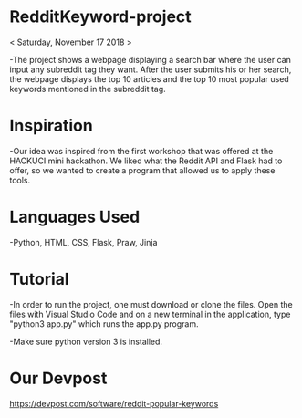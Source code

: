 # RedditKeyword-project
< Saturday, November 17 2018 >

-The project shows a webpage displaying a search bar where the user can input any subreddit tag they want. After the user submits his or her search, the webpage displays the top 10 articles and the top 10 most popular used keywords mentioned in the subreddit tag.

# Inspiration
-Our idea was inspired from the first workshop that was offered at the HACKUCI mini hackathon. We liked what the Reddit API and Flask had to offer, so we wanted to create a program that allowed us to apply these tools.

# Languages Used
-Python, HTML, CSS, Flask, Praw, Jinja

# Tutorial
-In order to run the project, one must download or clone the files. Open the files with Visual Studio Code and on a new terminal in the application, type "python3 app.py" which runs the app.py program. 

-Make sure python version 3 is installed.

# Our Devpost
https://devpost.com/software/reddit-popular-keywords
